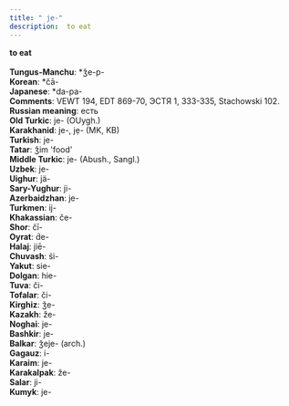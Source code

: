 ```yaml
---
title: " je-"
description:  to eat
---
```

<strong> to eat</strong><br><br>
<strong>Tungus-Manchu</strong>:  *ǯe-p-<br>
<strong>Korean</strong>:  *čā-<br>
<strong>Japanese</strong>:  *da-pa-<br>
<strong>Comments</strong>:  VEWT 194, EDT 869-70, ЭСТЯ 1, 333-335, Stachowski 102.<br>
<strong>Russian meaning</strong>:  есть<br>
<strong>Old Turkic</strong>:  je- (OUygh.)<br>
<strong>Karakhanid</strong>:  je-, jẹ- (MK, KB)<br>
<strong>Turkish</strong>:  je-<br>
<strong>Tatar</strong>:  ǯim 'food'<br>
<strong>Middle Turkic</strong>:  je- (Abush., Sangl.)<br>
<strong>Uzbek</strong>:  je-<br>
<strong>Uighur</strong>:  jä-<br>
<strong>Sary-Yughur</strong>:  ji-<br>
<strong>Azerbaidzhan</strong>:  je-<br>
<strong>Turkmen</strong>:  ij-<br>
<strong>Khakassian</strong>:  če-<br>
<strong>Shor</strong>:  čī-<br>
<strong>Oyrat</strong>:  d́e-<br>
<strong>Halaj</strong>:  jiē-<br>
<strong>Chuvash</strong>:  śi-<br>
<strong>Yakut</strong>:  sie-<br>
<strong>Dolgan</strong>:  hie-<br>
<strong>Tuva</strong>:  či-<br>
<strong>Tofalar</strong>:  či-<br>
<strong>Kirghiz</strong>:  ǯe-<br>
<strong>Kazakh</strong>:  že-<br>
<strong>Noghai</strong>:  je-<br>
<strong>Bashkir</strong>:  je-<br>
<strong>Balkar</strong>:  ǯeje- (arch.)<br>
<strong>Gagauz</strong>:  i-<br>
<strong>Karaim</strong>:  je-<br>
<strong>Karakalpak</strong>:  že-<br>
<strong>Salar</strong>:  ji-<br>
<strong>Kumyk</strong>:  je-<br>


